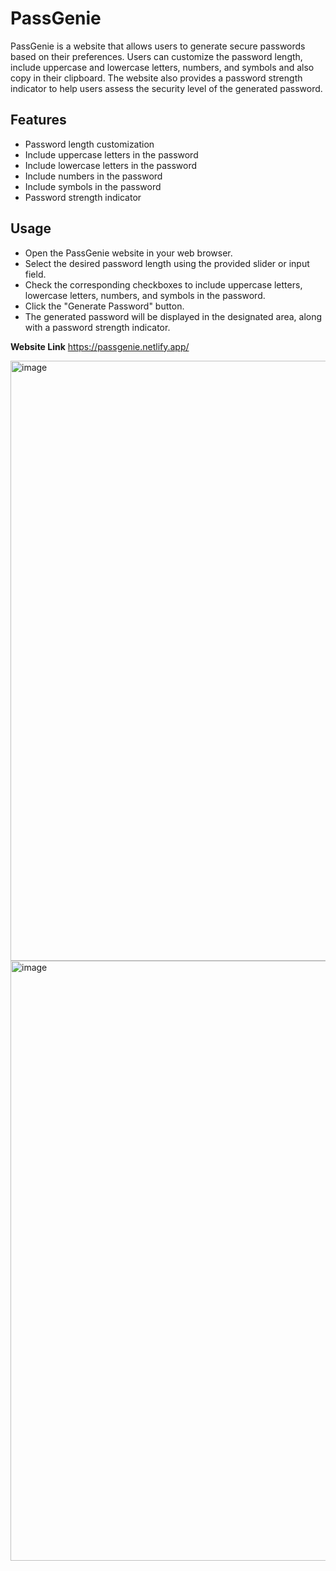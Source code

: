 # PassGenie

PassGenie is a website that allows users to generate secure passwords based on their preferences. 
Users can customize the password length, include uppercase and lowercase letters, numbers, and symbols and also copy in their clipboard.
The website also provides a password strength indicator to help users assess the security level of the generated password.

## Features
- Password length customization
- Include uppercase letters in the password
- Include lowercase letters in the password
- Include numbers in the password
- Include symbols in the password
- Password strength indicator

## Usage
- Open the PassGenie website in your web browser.
- Select the desired password length using the provided slider or input field.
- Check the corresponding checkboxes to include uppercase letters, lowercase letters, numbers, and symbols in the password.
- Click the "Generate Password" button.
- The generated password will be displayed in the designated area, along with a password strength indicator.

**Website Link** 
https://passgenie.netlify.app/

<img width="960" alt="image" src="https://github.com/saloni0419/PassGenie/assets/100074110/ab584eb2-8c3b-4736-acae-8efef155b5c4">

<img width="960" alt="image" src="https://github.com/saloni0419/PassGenie/assets/100074110/0a703f5c-c082-4e4a-80ca-c12b83edda63">
